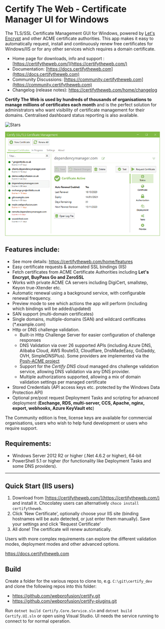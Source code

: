 # Certify The Web - Certificate Manager UI for Windows

The TLS/SSL Certificate Management GUI for Windows, powered by [Let's Encrypt](https://letsencrypt.org/) and other ACME certificate authorities. This app makes it easy to automatically request, install and continuously renew free certificates for Windows/IIS or for any other services which requires a domain certificate.  

- Home page for downloads, info and support : [https://certifytheweb.com/](https://certifytheweb.com/)
- Documentation: [https://docs.certifytheweb.com](https://docs.certifytheweb.com)
- Community Discussions: [https://community.certifytheweb.com](https://community.certifytheweb.com)
- Changelog (release notes): https://certifytheweb.com/home/changelog

**Certify The Web is used by hundreds of thousands of organisations to manage millions of certificates each month** and is the perfect solution for administrators who want visibility of certificate management for their domains. Centralised dashboard status reporting is also available.

![Stars](
https://img.shields.io/github/stars/webprofusion/certify.svg)

![Certify App Screenshot](docs/images/app-screenshot.png)

## Features include:
- See more details: https://certifytheweb.com/home/features
- Easy certificate requests & automated SSL bindings (IIS)
- Fetch certificates from ACME Certificate Authorities including **Let's Encrypt, BuyPass Go and ZeroSSL**
- Works with private ACME CA servers including DigiCert, smallstep, Keyon true-Xtender etc.
- Automatic renewal using a background service, with configurable renewal frequency.
- Preview mode to see which actions the app will perform (including which bindings will be added/updated)
- SAN support (multi-domain certificates)
- Single domains, multiple-domains (SAN) and wildcard certificates (*.example.com)
- Http or DNS challenge validation.
	- Built-in Http Challenge Server for easier configuration of challenge responses
	- DNS Validation via over 26 supported APIs (including Azure DNS, Alibaba Cloud, AWS Route53, Cloudflare, DnsMadeEasy, GoDaddy, OVH, SimpleDNSPlus). Some providers are implemented via the [Posh-ACME project](https://github.com/rmbolger/Posh-ACME/tree/main/Posh-ACME)
	- Support for the *Certify DNS* cloud managed dns challenge validation service, allowing DNS validation via any DNS provider.
	- Multiple authorizations supported, allowing a mix of domain validation settings per managed certificate
- Stored Credentials (API access keys etc. protected by the Windows Data Protection API)
- Optional pre/post request Deployment Tasks and scripting for advanced deployment (**Exchange, RDS, multi-server, CCS, Apache, nginx, export, webhooks, Azure KeyVault etc**)

The Community edition is free, license keys are available for commercial organisations, users who wish to help fund development or users who require support.

## Requirements:
- Windows Server 2012 R2 or higher (.Net 4.6.2 or higher), 64-bit
- PowerShell 5.1 or higher (for functionality like Deployment Tasks and some DNS providers).
----------
Quick Start (IIS users)
----------
1. Download from [https://certifytheweb.com/](https://certifytheweb.com/) and install it. Chocolatey users can alternatively `choco install certifytheweb`.
2. Click 'New Certificate', optionally choose your IIS site (binding hostnames will be auto detected, or just enter them manually). Save your settings and click 'Request Certificate'
3. All done! The certificate will renew automatically.

Users with more complex requirements can explore the different validation modes, deployment modes and other advanced options.

https://docs.certifytheweb.com

## Build

Create a folder for the various repos to clone to, e.g. `C:\git\certify_dev` and clone the following repos into this folder:
- https://github.com/webprofusion/certify.git
- https://github.com/webprofusion/certify-plugins.git

Run `dotnet build Certify.Core.Service.sln` and `dotnet build Certify.UI.sln` or open using Visual Studio. UI needs the service running to connect to for normal operation.